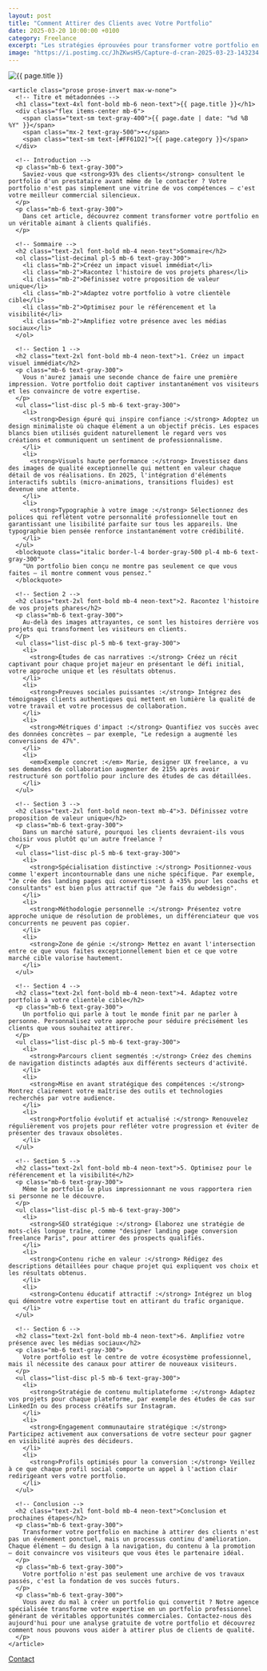 ```yaml
---
layout: post
title: "Comment Attirer des Clients avec Votre Portfolio"
date: 2025-03-20 10:00:00 +0100
category: Freelance
excerpt: "Les stratégies éprouvées pour transformer votre portfolio en véritable outil commercial et décrocher plus de projets en tant que freelance."
image: "https://i.postimg.cc/JhZKwsH5/Capture-d-cran-2025-03-23-143234.webp"
---
```

<main class="pt-24 pb-16 bg-[#0A0118] text-white font-serif">
  <div class="container mx-auto px-4 max-w-4xl">
    <!-- Image en haut de l'article -->
    <div class="mb-10 rounded-xl overflow-hidden shadow-lg">
      <img 
        src="{{ page.image }}" 
        alt="{{ page.title }}" 
        loading="lazy"
        class="w-full h-72 object-cover object-center transition-transform duration-500 hover:scale-105"
      />
    </div>
    
    <article class="prose prose-invert max-w-none">
      <!-- Titre et métadonnées -->
      <h1 class="text-4xl font-bold mb-6 neon-text">{{ page.title }}</h1>
      <div class="flex items-center mb-6">
        <span class="text-sm text-gray-400">{{ page.date | date: "%d %B %Y" }}</span>
        <span class="mx-2 text-gray-500">•</span>
        <span class="text-sm text-[#FF61D2]">{{ page.category }}</span>
      </div>
      
      <!-- Introduction -->
      <p class="mb-6 text-gray-300">
        Saviez-vous que <strong>93% des clients</strong> consultent le portfolio d'un prestataire avant même de le contacter ? Votre portfolio n'est pas simplement une vitrine de vos compétences — c'est votre meilleur commercial silencieux.
      </p>
      <p class="mb-6 text-gray-300">
        Dans cet article, découvrez comment transformer votre portfolio en un véritable aimant à clients qualifiés.
      </p>
      
      <!-- Sommaire -->
      <h2 class="text-2xl font-bold mb-4 neon-text">Sommaire</h2>
      <ol class="list-decimal pl-5 mb-6 text-gray-300">
        <li class="mb-2">Créez un impact visuel immédiat</li>
        <li class="mb-2">Racontez l'histoire de vos projets phares</li>
        <li class="mb-2">Définissez votre proposition de valeur unique</li>
        <li class="mb-2">Adaptez votre portfolio à votre clientèle cible</li>
        <li class="mb-2">Optimisez pour le référencement et la visibilité</li>
        <li class="mb-2">Amplifiez votre présence avec les médias sociaux</li>
      </ol>
      
      <!-- Section 1 -->
      <h2 class="text-2xl font-bold mb-4 neon-text">1. Créez un impact visuel immédiat</h2>
      <p class="mb-6 text-gray-300">
        Vous n'aurez jamais une seconde chance de faire une première impression. Votre portfolio doit captiver instantanément vos visiteurs et les convaincre de votre expertise.
      </p>
      <ul class="list-disc pl-5 mb-6 text-gray-300">
        <li>
          <strong>Design épuré qui inspire confiance :</strong> Adoptez un design minimaliste où chaque élément a un objectif précis. Les espaces blancs bien utilisés guident naturellement le regard vers vos créations et communiquent un sentiment de professionnalisme.
        </li>
        <li>
          <strong>Visuels haute performance :</strong> Investissez dans des images de qualité exceptionnelle qui mettent en valeur chaque détail de vos réalisations. En 2025, l'intégration d'éléments interactifs subtils (micro-animations, transitions fluides) est devenue une attente.
        </li>
        <li>
          <strong>Typographie à votre image :</strong> Sélectionnez des polices qui reflètent votre personnalité professionnelle tout en garantissant une lisibilité parfaite sur tous les appareils. Une typographie bien pensée renforce instantanément votre crédibilité.
        </li>
      </ul>
      <blockquote class="italic border-l-4 border-gray-500 pl-4 mb-6 text-gray-300">
        "Un portfolio bien conçu ne montre pas seulement ce que vous faites — il montre comment vous pensez."
      </blockquote>
      
      <!-- Section 2 -->
      <h2 class="text-2xl font-bold mb-4 neon-text">2. Racontez l'histoire de vos projets phares</h2>
      <p class="mb-6 text-gray-300">
        Au-delà des images attrayantes, ce sont les histoires derrière vos projets qui transforment les visiteurs en clients.
      </p>
      <ul class="list-disc pl-5 mb-6 text-gray-300">
        <li>
          <strong>Études de cas narratives :</strong> Créez un récit captivant pour chaque projet majeur en présentant le défi initial, votre approche unique et les résultats obtenus.
        </li>
        <li>
          <strong>Preuves sociales puissantes :</strong> Intégrez des témoignages clients authentiques qui mettent en lumière la qualité de votre travail et votre processus de collaboration.
        </li>
        <li>
          <strong>Métriques d'impact :</strong> Quantifiez vos succès avec des données concrètes — par exemple, "Le redesign a augmenté les conversions de 47%".
        </li>
        <li>
          <em>Exemple concret :</em> Marie, designer UX freelance, a vu ses demandes de collaboration augmenter de 215% après avoir restructuré son portfolio pour inclure des études de cas détaillées.
        </li>
      </ul>
      
      <!-- Section 3 -->
      <h2 class="text-2xl font-bold neon-text mb-4">3. Définissez votre proposition de valeur unique</h2>
      <p class="mb-6 text-gray-300">
        Dans un marché saturé, pourquoi les clients devraient-ils vous choisir vous plutôt qu'un autre freelance ?
      </p>
      <ul class="list-disc pl-5 mb-6 text-gray-300">
        <li>
          <strong>Spécialisation distinctive :</strong> Positionnez-vous comme l'expert incontournable dans une niche spécifique. Par exemple, "Je crée des landing pages qui convertissent à +35% pour les coachs et consultants" est bien plus attractif que "Je fais du webdesign".
        </li>
        <li>
          <strong>Méthodologie personnelle :</strong> Présentez votre approche unique de résolution de problèmes, un différenciateur que vos concurrents ne peuvent pas copier.
        </li>
        <li>
          <strong>Zone de génie :</strong> Mettez en avant l'intersection entre ce que vous faites exceptionnellement bien et ce que votre marché cible valorise hautement.
        </li>
      </ul>
      
      <!-- Section 4 -->
      <h2 class="text-2xl font-bold mb-4 neon-text">4. Adaptez votre portfolio à votre clientèle cible</h2>
      <p class="mb-6 text-gray-300">
        Un portfolio qui parle à tout le monde finit par ne parler à personne. Personnalisez votre approche pour séduire précisément les clients que vous souhaitez attirer.
      </p>
      <ul class="list-disc pl-5 mb-6 text-gray-300">
        <li>
          <strong>Parcours client segmentés :</strong> Créez des chemins de navigation distincts adaptés aux différents secteurs d'activité.
        </li>
        <li>
          <strong>Mise en avant stratégique des compétences :</strong> Montrez clairement votre maîtrise des outils et technologies recherchés par votre audience.
        </li>
        <li>
          <strong>Portfolio évolutif et actualisé :</strong> Renouvelez régulièrement vos projets pour refléter votre progression et éviter de présenter des travaux obsolètes.
        </li>
      </ul>
      
      <!-- Section 5 -->
      <h2 class="text-2xl font-bold mb-4 neon-text">5. Optimisez pour le référencement et la visibilité</h2>
      <p class="mb-6 text-gray-300">
        Même le portfolio le plus impressionnant ne vous rapportera rien si personne ne le découvre.
      </p>
      <ul class="list-disc pl-5 mb-6 text-gray-300">
        <li>
          <strong>SEO stratégique :</strong> Élaborez une stratégie de mots-clés longue traîne, comme "designer landing page conversion freelance Paris", pour attirer des prospects qualifiés.
        </li>
        <li>
          <strong>Contenu riche en valeur :</strong> Rédigez des descriptions détaillées pour chaque projet qui expliquent vos choix et les résultats obtenus.
        </li>
        <li>
          <strong>Contenu éducatif attractif :</strong> Intégrez un blog qui démontre votre expertise tout en attirant du trafic organique.
        </li>
      </ul>
      
      <!-- Section 6 -->
      <h2 class="text-2xl font-bold mb-4 neon-text">6. Amplifiez votre présence avec les médias sociaux</h2>
      <p class="mb-6 text-gray-300">
        Votre portfolio est le centre de votre écosystème professionnel, mais il nécessite des canaux pour attirer de nouveaux visiteurs.
      </p>
      <ul class="list-disc pl-5 mb-6 text-gray-300">
        <li>
          <strong>Stratégie de contenu multiplateforme :</strong> Adaptez vos projets pour chaque plateforme, par exemple des études de cas sur LinkedIn ou des process créatifs sur Instagram.
        </li>
        <li>
          <strong>Engagement communautaire stratégique :</strong> Participez activement aux conversations de votre secteur pour gagner en visibilité auprès des décideurs.
        </li>
        <li>
          <strong>Profils optimisés pour la conversion :</strong> Veillez à ce que chaque profil social comporte un appel à l'action clair redirigeant vers votre portfolio.
        </li>
      </ul>
      
      <!-- Conclusion -->
      <h2 class="text-2xl font-bold mb-4 neon-text">Conclusion et prochaines étapes</h2>
      <p class="mb-6 text-gray-300">
        Transformer votre portfolio en machine à attirer des clients n'est pas un événement ponctuel, mais un processus continu d'amélioration. Chaque élément — du design à la navigation, du contenu à la promotion — doit convaincre vos visiteurs que vous êtes le partenaire idéal.
      </p>
      <p class="mb-6 text-gray-300">
        Votre portfolio n'est pas seulement une archive de vos travaux passés, c'est la fondation de vos succès futurs.
      </p>
      <p class="mb-6 text-gray-300">
        Vous avez du mal à créer un portfolio qui convertit ? Notre agence spécialisée transforme votre expertise en un portfolio professionnel générant de véritables opportunités commerciales. Contactez-nous dès aujourd'hui pour une analyse gratuite de votre portfolio et découvrez comment nous pouvons vous aider à attirer plus de clients de qualité.
      </p>
    </article>
  </div>
</main>
<!-- Bouton CTA sticky -->
<a href="https://athenapro.ovh/Contact.html" class="fixed bottom-4 right-4 bg-[#FF61D2] text-white font-bold py-3 px-5 rounded-full shadow-lg transition-all hover:scale-105 hover:shadow-2xl">
  Contact
</a>

